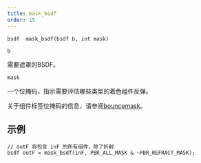```yaml
---
title: mask_bsdf
order: 15
---
```

`bsdf  mask_bsdf(bsdf b, int mask)`

`b`

需要遮罩的BSDF。

`mask`

一个位掩码，指示需要评估哪些类型的着色组件反弹。

关于组件标签位掩码的信息，请参阅[bouncemask](../shading-and-rendering/bouncemask)。

## 示例

```vex
// outF 将包含 inF 的所有组件，除了折射
bsdf outF = mask_bsdf(inF, PBR_ALL_MASK & ~PBR_REFRACT_MASK);

```
